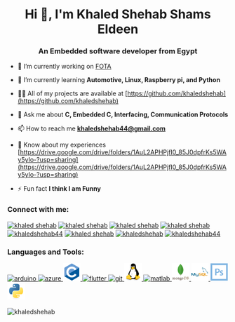 <h1 align="center">Hi 👋, I'm Khaled Shehab Shams Eldeen</h1>
<h3 align="center">An Embedded software developer from Egypt</h3>

- 🔭 I’m currently working on [FOTA](https://github.com/Mina267/GP_4M_SV2_Intake3_FOTA_4)

- 🌱 I’m currently learning **Automotive, Linux, Raspberry pi, and Python**

- 👨‍💻 All of my projects are available at [https://github.com/khaledshehab](https://github.com/khaledshehab)

- 💬 Ask me about **C, Embedded C, Interfacing, Communication Protocols**

- 📫 How to reach me **khaledshehab44@gmail.com**

- 📄 Know about my experiences [https://drive.google.com/drive/folders/1AuL2APHPjfI0_85J0dpfrKs5WAy5yIo-?usp=sharing](https://drive.google.com/drive/folders/1AuL2APHPjfI0_85J0dpfrKs5WAy5yIo-?usp=sharing)

- ⚡ Fun fact **I think I am Funny**

<h3 align="left">Connect with me:</h3>
<p align="left">
<a href="https://twitter.com/khaled shehab" target="blank"><img align="center" src="https://raw.githubusercontent.com/rahuldkjain/github-profile-readme-generator/master/src/images/icons/Social/twitter.svg" alt="khaled shehab" height="30" width="40" /></a>
<a href="https://linkedin.com/in/khaled shehab" target="blank"><img align="center" src="https://raw.githubusercontent.com/rahuldkjain/github-profile-readme-generator/master/src/images/icons/Social/linked-in-alt.svg" alt="khaled shehab" height="30" width="40" /></a>
<a href="https://stackoverflow.com/users/khaled shehab" target="blank"><img align="center" src="https://raw.githubusercontent.com/rahuldkjain/github-profile-readme-generator/master/src/images/icons/Social/stack-overflow.svg" alt="khaled shehab" height="30" width="40" /></a>
<a href="https://fb.com/khaled shehab" target="blank"><img align="center" src="https://raw.githubusercontent.com/rahuldkjain/github-profile-readme-generator/master/src/images/icons/Social/facebook.svg" alt="khaled shehab" height="30" width="40" /></a>
<a href="https://instagram.com/khaledshehab44" target="blank"><img align="center" src="https://raw.githubusercontent.com/rahuldkjain/github-profile-readme-generator/master/src/images/icons/Social/instagram.svg" alt="khaledshehab44" height="30" width="40" /></a>
<a href="https://www.hackerrank.com/khaled shehab" target="blank"><img align="center" src="https://raw.githubusercontent.com/rahuldkjain/github-profile-readme-generator/master/src/images/icons/Social/hackerrank.svg" alt="khaled shehab" height="30" width="40" /></a>
<a href="https://codeforces.com/profile/khaledshehab" target="blank"><img align="center" src="https://raw.githubusercontent.com/rahuldkjain/github-profile-readme-generator/master/src/images/icons/Social/codeforces.svg" alt="khaledshehab" height="30" width="40" /></a>
<a href="https://auth.geeksforgeeks.org/user/khaledshehab44" target="blank"><img align="center" src="https://raw.githubusercontent.com/rahuldkjain/github-profile-readme-generator/master/src/images/icons/Social/geeks-for-geeks.svg" alt="khaledshehab44" height="30" width="40" /></a>
</p>

<h3 align="left">Languages and Tools:</h3>
<p align="left"> <a href="https://www.arduino.cc/" target="_blank" rel="noreferrer"> <img src="https://cdn.worldvectorlogo.com/logos/arduino-1.svg" alt="arduino" width="40" height="40"/> </a> <a href="https://azure.microsoft.com/en-in/" target="_blank" rel="noreferrer"> <img src="https://www.vectorlogo.zone/logos/microsoft_azure/microsoft_azure-icon.svg" alt="azure" width="40" height="40"/> </a> <a href="https://www.cprogramming.com/" target="_blank" rel="noreferrer"> <img src="https://raw.githubusercontent.com/devicons/devicon/master/icons/c/c-original.svg" alt="c" width="40" height="40"/> </a> <a href="https://flutter.dev" target="_blank" rel="noreferrer"> <img src="https://www.vectorlogo.zone/logos/flutterio/flutterio-icon.svg" alt="flutter" width="40" height="40"/> </a> <a href="https://git-scm.com/" target="_blank" rel="noreferrer"> <img src="https://www.vectorlogo.zone/logos/git-scm/git-scm-icon.svg" alt="git" width="40" height="40"/> </a> <a href="https://www.linux.org/" target="_blank" rel="noreferrer"> <img src="https://raw.githubusercontent.com/devicons/devicon/master/icons/linux/linux-original.svg" alt="linux" width="40" height="40"/> </a> <a href="https://www.mathworks.com/" target="_blank" rel="noreferrer"> <img src="https://upload.wikimedia.org/wikipedia/commons/2/21/Matlab_Logo.png" alt="matlab" width="40" height="40"/> </a> <a href="https://www.mongodb.com/" target="_blank" rel="noreferrer"> <img src="https://raw.githubusercontent.com/devicons/devicon/master/icons/mongodb/mongodb-original-wordmark.svg" alt="mongodb" width="40" height="40"/> </a> <a href="https://www.mysql.com/" target="_blank" rel="noreferrer"> <img src="https://raw.githubusercontent.com/devicons/devicon/master/icons/mysql/mysql-original-wordmark.svg" alt="mysql" width="40" height="40"/> </a> <a href="https://www.photoshop.com/en" target="_blank" rel="noreferrer"> <img src="https://raw.githubusercontent.com/devicons/devicon/master/icons/photoshop/photoshop-line.svg" alt="photoshop" width="40" height="40"/> </a> <a href="https://www.python.org" target="_blank" rel="noreferrer"> <img src="https://raw.githubusercontent.com/devicons/devicon/master/icons/python/python-original.svg" alt="python" width="40" height="40"/> </a> </p>

<p><img align="center" src="https://github-readme-stats.vercel.app/api/top-langs?username=khaledshehab&show_icons=true&locale=en&layout=compact" alt="khaledshehab" /></p>

